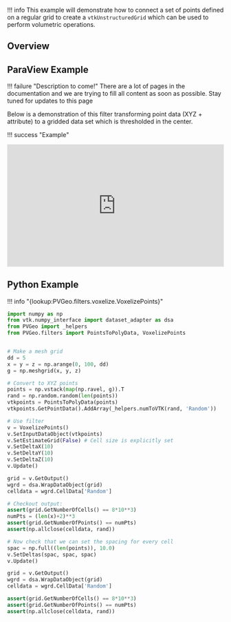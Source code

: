 !!! info
    This example will demonstrate how to connect a set of points defined on a regular grid to create a `vtkUnstructuredGrid` which can be used to perform volumetric operations.

## Overview


## ParaView Example

!!! failure "Description to come!"
    There are a lot of pages in the documentation and we are trying to fill all content as soon as possible. Stay tuned for updates to this page

Below is a demonstration of this filter transforming point data (XYZ + attribute) to a gridded data set which is thresholded in the center.

!!! success "Example"
    <div style="position: relative; padding-bottom: 56.25%; height: 0; overflow: hidden; max-width: 100%; height: auto;">
            <iframe src="http://viewer.pvgeo.org/?fileURL=https://dl.dropbox.com/s/apimhoglo4595kw/voxelize-demo.vtkjs?dl=0" frameborder="0" allowfullscreen style="position: absolute; top: 0; left: 0; width: 100%; height: 100%;"></iframe>
    </div>

<!--- TODO --->




## Python Example

!!! info "{lookup:PVGeo.filters.voxelize.VoxelizePoints}"

```py
import numpy as np
from vtk.numpy_interface import dataset_adapter as dsa
from PVGeo import _helpers
from PVGeo.filters import PointsToPolyData, VoxelizePoints


# Make a mesh grid
dd = 5
x = y = z = np.arange(0, 100, dd)
g = np.meshgrid(x, y, z)

# Convert to XYZ points
points = np.vstack(map(np.ravel, g)).T
rand = np.random.random(len(points))
vtkpoints = PointsToPolyData(points)
vtkpoints.GetPointData().AddArray(_helpers.numToVTK(rand, 'Random'))

# Use filter
v = VoxelizePoints()
v.SetInputDataObject(vtkpoints)
v.SetEstimateGrid(False) # Cell size is explicitly set
v.SetDeltaX(10)
v.SetDeltaY(10)
v.SetDeltaZ(10)
v.Update()

grid = v.GetOutput()
wgrd = dsa.WrapDataObject(grid)
celldata = wgrd.CellData['Random']

# Checkout output:
assert(grid.GetNumberOfCells() == 8*10**3)
numPts = (len(x)+2)**3
assert(grid.GetNumberOfPoints() == numPts)
assert(np.allclose(celldata, rand))

# Now check that we can set the spacing for every cell
spac = np.full((len(points)), 10.0)
v.SetDeltas(spac, spac, spac)
v.Update()

grid = v.GetOutput()
wgrd = dsa.WrapDataObject(grid)
celldata = wgrd.CellData['Random']

assert(grid.GetNumberOfCells() == 8*10**3)
assert(grid.GetNumberOfPoints() == numPts)
assert(np.allclose(celldata, rand))


```
